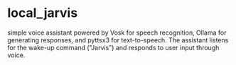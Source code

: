 # local_jarvis
 simple voice assistant powered by Vosk for speech recognition, Ollama for generating responses, and pyttsx3 for text-to-speech. The assistant listens for the wake-up command ("Jarvis") and responds to user input through voice.
